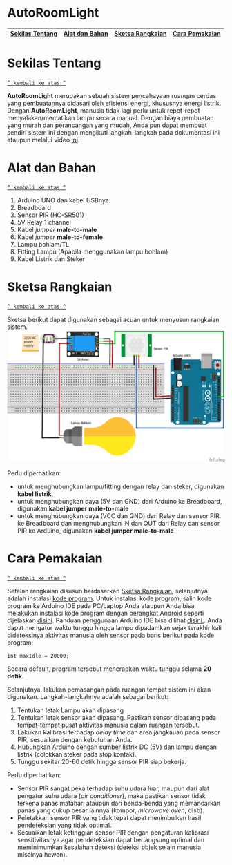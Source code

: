 # AutoRoomLight

[Sekilas Tentang](#sekilas-tentang) | [Alat dan Bahan](#alat-dan-bahan) | [Sketsa Rangkaian](#sketsa-rangkaian) | [Cara Pemakaian](#cara-pemakaian) 
:---:|:---:|:---:|:---:

# Sekilas Tentang
[`^ kembali ke atas ^`](#)

**AutoRoomLight** merupakan sebuah sistem pencahayaan ruangan cerdas yang pembuatannya didasari oleh efisiensi energi, khususnya energi listrik. Dengan **AutoRoomLight**, manusia tidak lagi perlu untuk repot-repot menyalakan/mematikan lampu secara manual. Dengan biaya pembuatan yang murah dan perancangan yang mudah, Anda pun dapat membuat sendiri sistem ini dengan mengikuti langkah-langkah pada dokumentasi ini ataupun melalui video [ini](https://www.youtube.com/embed/p6YnOU1SQNY).

# Alat dan Bahan
[`^ kembali ke atas ^`](#)

1. Arduino UNO dan kabel USBnya
2. Breadboard
3. Sensor PIR (HC-SR501)
4. 5V Relay 1 channel
5. Kabel _jumper_ **male-to-male**
6. Kabel _jumper_ **male-to-female**
7. Lampu bohlam/TL
8. Fitting Lampu (Apabila menggunakan lampu bohlam)
9. Kabel Listrik dan Steker

# Sketsa Rangkaian
[`^ kembali ke atas ^`](#)

Sketsa berikut dapat digunakan sebagai acuan untuk menyusun rangkaian sistem. 
![](https://github.com/ddhira123/AutoRoomLight/blob/master/PSTR%20lampu%20oto_bb.png)

Perlu diperhatikan:

- untuk menghubungkan lampu/fitting dengan relay dan steker, digunakan **kabel listrik**,
- untuk menghubungkan daya (5V dan GND) dari Arduino ke Breadboard, digunakan **kabel jumper male-to-male**
- untuk menghubungkan daya (VCC dan GND) dari Relay dan sensor PIR ke Breadboard dan menghubungkan IN dan OUT dari Relay dan sensor PIR ke Arduino, digunakan **kabel jumper male-to-male**

# Cara Pemakaian
[`^ kembali ke atas ^`](#)

Setelah rangkaian disusun berdasarkan [Sketsa Rangkaian](#sketsa-rangkaian), selanjutnya adalah instalasi [kode program](https://github.com/ddhira123/AutoRoomLight/blob/master/src.cpp). Untuk instalasi kode program, salin kode program ke Arduino IDE pada PC/Laptop Anda ataupun Anda bisa melakukan instalasi kode program dengan perangkat Android seperti dijelaskan [disini](https://circuitdigest.com/tutorial/program-arduino-on-android-phone). Panduan penggunaan Arduino IDE bisa dilihat [disini.](https://learn.sparkfun.com/tutorials/sik-experiment-guide-for-arduino---v32/introduction-sik-arduino-uno). Anda dapat mengatur waktu tunggu hingga lampu dipadamkan sejak terakhir kali dideteksinya aktivitas manusia oleh sensor pada baris berikut pada kode program:

```
int maxIdle = 20000;
```

Secara default, program tersebut menerapkan waktu tunggu selama **20 detik**.

Selanjutnya, lakukan pemasangan pada ruangan tempat sistem ini akan digunakan. Langkah-langkahnya adalah sebagai berikut:

1. Tentukan letak Lampu akan dipasang
2. Tentukan letak sensor akan dipasang. Pastikan sensor dipasang pada tempat-tempat pusat aktivitas manusia dalam ruangan tersebut.
3. Lakukan kalibrasi terhadap _delay time_ dan area jangkauan pada sensor PIR, sesuaikan dengan kebutuhan Anda.
4. Hubungkan Arduino dengan sumber listrik DC (5V) dan lampu dengan listrik (colokkan steker pada stop kontak).
5. Tunggu sekitar 20-60 detik hingga sensor PIR siap bekerja.

Perlu diperhatikan:

- Sensor PIR sangat peka terhadap suhu udara luar, maupun dari alat pengatur suhu udara (*air conditioner*), maka pastikan sensor tidak terkena panas matahari ataupun dari benda-benda yang memancarkan panas yang cukup besar lainnya (kompor, *microwave oven*, dlsb).
- Peletakkan sensor PIR yang tidak tepat dapat menimbulkan hasil pendeteksian yang tidak optimal.
- Sesuaikan letak ketinggian sensor PIR dengan pengaturan kalibrasi sensitivitasnya agar pendeteksian dapat berlangsung optimal dan meminimumkan kesalahan deteksi (deteksi objek selain manusia misalnya hewan).

